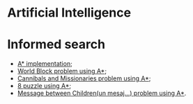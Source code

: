 # Artificial Intelligence

# Informed search

- [A* implementation](https://github.com/IordachescuAnca/Artificial-Intelligence/tree/master/Informed%20Search%20and%20Decision%20Making/A%20star/A%20star%20algorithm);
- [World Block problem using A*](https://github.com/IordachescuAnca/Artificial-Intelligence/tree/master/Informed%20Search%20and%20Decision%20Making/A%20star/World%20Block%20Problem);
- [Cannibals and Missionaries problem using A*](https://github.com/IordachescuAnca/Artificial-Intelligence/blob/master/Informed%20Search%20and%20Decision%20Making/A%20star/CannibalsMissionariesproblem.py);
- [8 puzzle using A*](https://github.com/IordachescuAnca/Artificial-Intelligence/tree/master/Informed%20Search%20and%20Decision%20Making/A%20star/Eight%20puzzle);
- [Message between Children(un mesaj...) problem using A*](https://github.com/IordachescuAnca/Artificial-Intelligence/tree/master/Informed%20Search%20and%20Decision%20Making/A%20star/Message%20between%20Children).
